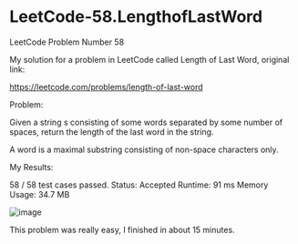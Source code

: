 # LeetCode-58.LengthofLastWord
LeetCode Problem Number 58

My solution for a problem in LeetCode called Length of Last Word, original link:

https://leetcode.com/problems/length-of-last-word

Problem:

Given a string s consisting of some words separated by some number of spaces, return the length of the last word in the string.

A word is a maximal substring consisting of non-space characters only.

My Results:

58 / 58 test cases passed.
Status: Accepted
Runtime: 91 ms
Memory Usage: 34.7 MB

![image](https://user-images.githubusercontent.com/570762/146301764-20b2bcb8-ef7a-491b-9e69-19b6f999ff7a.png)

This problem was really easy, I finished in about 15 minutes.
